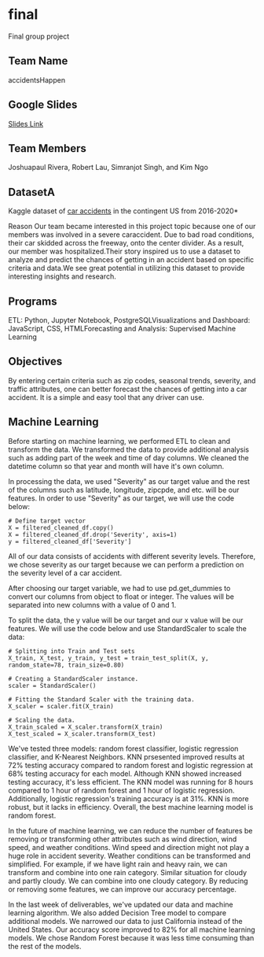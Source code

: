 # final
Final group project
## Team Name
accidentsHappen

## Google Slides
[Slides Link](https://drive.google.com/file/d/1ud5LxVQhqDQVythqhW2E_3Y9M8qgcm1X/view)

## Team Members
Joshuapaul Rivera, Robert Lau, Simranjot Singh, and Kim Ngo

## DatasetA 
Kaggle dataset of [car accidents](https://www.kaggle.com/sobhanmoosavi/us-accidents) in the contingent US from 2016-2020*

Reason Our team became interested in this project topic because one of our members was involved in a severe caraccident. Due to bad road conditions, their car skidded across the freeway, onto the center divider. As a result, our member was hospitalized.Their story inspired us to use a dataset to analyze and predict the chances of getting in an accident based on specific criteria and data.We see great potential in utilizing this dataset to provide interesting insights and research.

## Programs 
ETL: Python, Jupyter Notebook, PostgreSQLVisualizations and Dashboard: JavaScript, CSS, HTMLForecasting and Analysis: Supervised Machine Learning

## Objectives 
By entering certain criteria such as zip codes, seasonal trends, severity, and traffic attributes, one can better forecast the chances of getting into a car accident. It is a simple and easy tool that any driver can use. 

## Machine Learning

Before starting on machine learning, we performed ETL to clean and transform the data. We transformed the data to provide additional analysis such as adding part of the week and time of day columns. We cleaned the datetime column so that year and month will have it's own column.

In processing the data, we used "Severity" as our target value and the rest of the columns such as latitude, longitude, zipcpde, and etc. will be our features. In order to use "Severity" as our target, we will use the code below:

```
# Define target vector
X = filtered_cleaned_df.copy()
X = filtered_cleaned_df.drop('Severity', axis=1)
y = filtered_cleaned_df['Severity']
```

All of our data consists of accidents with different severity levels. Therefore, we chose severity as our target because we can perform a prediction on the severity level of a car accident. 

After choosing our target variable, we had to use pd.get_dummies to convert our columns from object to float or integer. The values will be separated into new columns with a value of 0 and 1. 

To split the data, the y value will be our target and our x value will be our features. We will use the code below and use StandardScaler to scale the data:

```
# Splitting into Train and Test sets
X_train, X_test, y_train, y_test = train_test_split(X, y, random_state=78, train_size=0.80)

# Creating a StandardScaler instance.
scaler = StandardScaler()

# Fitting the Standard Scaler with the training data.
X_scaler = scaler.fit(X_train)

# Scaling the data.
X_train_scaled = X_scaler.transform(X_train)
X_test_scaled = X_scaler.transform(X_test)
```

We've tested three models: random forest classifier, logistic regression classifier, and K-Nearest Neighbors. KNN prsesented improved results at 72% testing accuracy compared to random forest and logistic regression at 68% testing accuracy for each model. Although KNN showed increased testing accuracy, it's less efficient. The KNN model was running for 8 hours compared to 1 hour of random forest and 1 hour of logistic regression. Additionally, logistic regression's training accuracy is at 31%. KNN is more robust, but it lacks in efficiency. Overall, the best machine learning model is random forest.

In the future of machine learning, we can reduce the number of features be removing or transforming other attributes such as wind direction, wind speed, and weather conditions. Wind speed and direction might not play a huge role in accident severity. Weather conditions can be transformed and simplified. For example, if we have light rain and heavy rain, we can transform and combine into one rain category. Similar situation for cloudy and partly cloudy. We can combine into one cloudy category. By reducing or removing some features, we can improve our accuracy percentage. 

In the last week of deliverables, we've updated our data and machine learning algorithm. We also added Decision Tree model to compare additional models. We narrowed our data to just California instead of the United States. Our accuracy score improved to 82% for all machine learning models. We chose Random Forest because it was less time consuming than the rest of the models.
